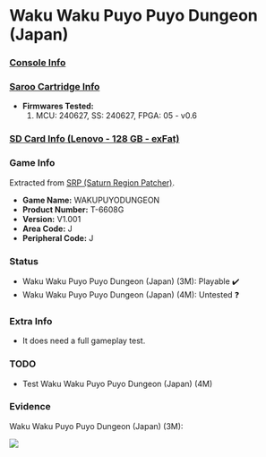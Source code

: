 # Waku Waku Puyo Puyo Dungeon (Japan)

### [Console Info](../../../../../Info/Consoles/VA13/README.md)

### [Saroo Cartridge Info](../../../../../Info/Cartridges/RetroGameParadiseStore/1.32F/README.md)

- <b>Firmwares Tested:</b>
  1. MCU: 240627, SS: 240627, FPGA: 05 - v0.6

### [SD Card Info (Lenovo - 128 GB - exFat)](../../../../../Info/SdCards/Lenovo/128GB/exfat/README.md)

### Game Info

Extracted from [SRP (Saturn Region Patcher)](https://segaxtreme.net/resources/saturn-region-patcher.81/download).

- <b>Game Name:</b> WAKUPUYODUNGEON
- <b>Product Number:</b> T-6608G
- <b>Version:</b> V1.001
- <b>Area Code:</b> J
- <b>Peripheral Code:</b> J

### Status

- Waku Waku Puyo Puyo Dungeon (Japan) (3M): Playable :heavy_check_mark:
- Waku Waku Puyo Puyo Dungeon (Japan) (4M): Untested :question:

### Extra Info

- It does need a full gameplay test.

### TODO

- Test Waku Waku Puyo Puyo Dungeon (Japan) (4M)

### Evidence

Waku Waku Puyo Puyo Dungeon (Japan) (3M):

[![](https://img.youtube.com/vi/5KgFRcAweo4/0.jpg)](https://www.youtube.com/watch?v=5KgFRcAweo4)

